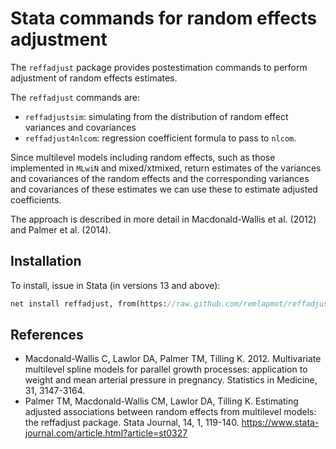 # Stata commands for random effects adjustment

The `reffadjust` package provides postestimation commands to perform adjustment of random effects estimates.

The `reffadjust` commands are:

- `reffadjustsim`: simulating from the distribution of random effect variances and covariances
- `reffadjust4nlcom`: regression coefficient formula to pass to `nlcom`.

Since multilevel models including random effects, such as those implemented in `MLwiN` and mixed/xtmixed, return estimates of the variances and covariances of the random effects and the corresponding variances and covariances of these estimates we can use these to estimate adjusted coefficients.

The approach is described in more detail in Macdonald-Wallis et al. (2012) and Palmer et al. (2014).

## Installation

To install, issue in Stata (in versions 13 and above):
```stata
net install reffadjust, from(https://raw.github.com/remlapmot/reffadjust/master/)
```

## References

- Macdonald-Wallis C, Lawlor DA, Palmer TM, Tilling K. 2012.  Multivariate multilevel spline models for parallel growth processes: application to weight and mean arterial pressure in pregnancy. Statistics in Medicine, 31, 3147-3164.
- Palmer TM, Macdonald-Wallis CM, Lawlor DA, Tilling K. Estimating adjusted associations between random effects from multilevel models: the reffadjust package. Stata Journal, 14, 1, 119-140. <https://www.stata-journal.com/article.html?article=st0327>

